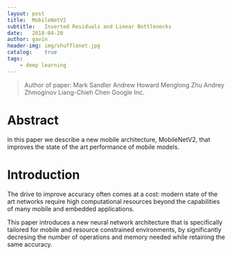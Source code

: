 ```yaml
---
layout: post
title:  MobileNetV2
subtitle:   Inverted Residuals and Linear Bottlenecks
date:   2018-04-20
author: gavin
header-img: img/shufflenet.jpg
catalog:    true
tags:
    - deep learning
---
```


> Author of paper: Mark Sandler Andrew Howard Menglong Zhu Andrey Zhmoginov Liang-Chieh Chen Google Inc.

# Abstract

In this paper we describe a new mobile architecture, MobileNetV2, that improves the state of the art performance of mobile models.

# Introduction

The drive to improve accuracy often comes at a cost: modern state of the art networks require high computational resources beyond the capabilities of many mobile and embedded applications.

This paper introduces a new neural network architecture that is specifically tailored for mobile and resource constrained environments, by significantly decresing the number of operations and memory needed while retaining the same accuracy.







